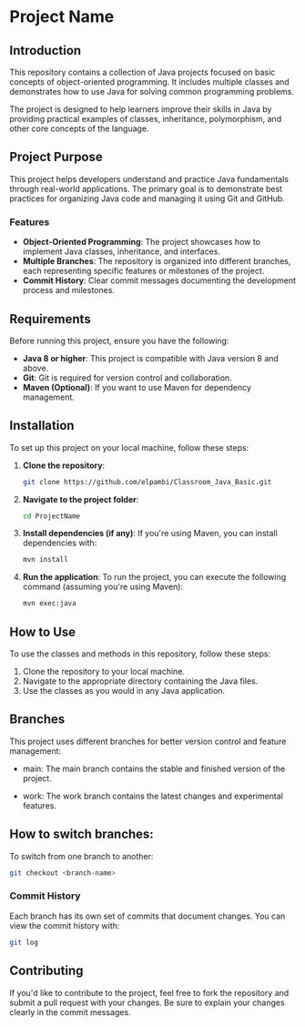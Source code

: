 # Project Name

## Introduction

This repository contains a collection of Java projects focused on basic concepts of object-oriented programming. It includes multiple classes and demonstrates how to use Java for solving common programming problems.

The project is designed to help learners improve their skills in Java by providing practical examples of classes, inheritance, polymorphism, and other core concepts of the language.

## Project Purpose

This project helps developers understand and practice Java fundamentals through real-world applications. The primary goal is to demonstrate best practices for organizing Java code and managing it using Git and GitHub.

### Features
- **Object-Oriented Programming**: The project showcases how to implement Java classes, inheritance, and interfaces.
- **Multiple Branches**: The repository is organized into different branches, each representing specific features or milestones of the project.
- **Commit History**: Clear commit messages documenting the development process and milestones.

## Requirements

Before running this project, ensure you have the following:

- **Java 8 or higher**: This project is compatible with Java version 8 and above.
- **Git**: Git is required for version control and collaboration.
- **Maven (Optional)**: If you want to use Maven for dependency management.

## Installation

To set up this project on your local machine, follow these steps:

1. **Clone the repository**:
    ```bash
    git clone https://github.com/elpambi/Classroom_Java_Basic.git
    ```

2. **Navigate to the project folder**:
    ```bash
    cd ProjectName
    ```

3. **Install dependencies (if any)**:
    If you're using Maven, you can install dependencies with:
    ```bash
    mvn install
    ```

4. **Run the application**:
    To run the project, you can execute the following command (assuming you're using Maven):
    ```bash
    mvn exec:java
    ```

## How to Use

To use the classes and methods in this repository, follow these steps:

1. Clone the repository to your local machine.
2. Navigate to the appropriate directory containing the Java files.
3. Use the classes as you would in any Java application.

## Branches
This project uses different branches for better version control and feature management:

- main: The main branch contains the stable and finished version of the project.

- work: The work branch contains the latest changes and experimental features.

## How to switch branches:

To switch from one branch to another:

```bash
git checkout <branch-name>
```

    
### Commit History
Each branch has its own set of commits that document changes. You can view the commit history with:

```bash
git log
```

## Contributing
If you'd like to contribute to the project, feel free to fork the repository and submit a pull request with your changes. Be sure to explain your changes clearly in the commit messages.

